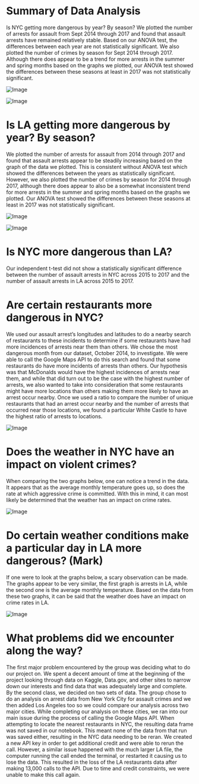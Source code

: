 # Summary of Data Analysis

Is NYC getting more dangerous by year? By season?
We plotted the number of arrests for assault from Sept 2014 through 2017 and found that assault arrests have remained relatively stable. Based on our ANOVA test, the differences between each year are not statistically significant. We also plotted the number of crimes by season for Sept 2014 through 2017. Although there does appear to be a trend for more arrests in the summer and spring months based on the graphs we plotted, our ANOVA test showed the differences between these seasons at least in 2017 was not statistically significant.

![Image](https://github.com/markmessick/project-1/blob/master/Images/Comparison%20of%20Assault%20Arrests%202014%20-%202017%20(NYC).png)

![Image](https://github.com/markmessick/project-1/blob/master/Images/Comparison%20of%20Assault%20Arrests%20by%20Season%20from%202014%20-%202017%20(NYC).png)

# Is LA getting more dangerous by year? By season?
We plotted the number of arrests for assault from 2014 through 2017 and found that assault arrests appear to be steadily increasing based on the graph of the data we plotted. This is consistent without ANOVA test which showed the differences between the years as statistically significant. However, we also plotted the number of crimes by season for 2014 through 2017, although there does appear to also be a somewhat inconsistent trend for more arrests in the summer and spring months based on the graphs we plotted. Our ANOVA test showed the differences between these seasons at least in 2017 was not statistically significant.

![Image](https://github.com/markmessick/project-1/blob/master/Images/Comparison%20of%20Assault%20Arrests%20in%20LA%202014%20-%202017.png)
 
![Image](https://github.com/markmessick/project-1/blob/master/Images/Comparison%20of%20Assault%20Arrests%20by%20Season%20from%202014%20-%202017%20(LA).png)

# Is NYC more dangerous than LA?
Our independent t-test did not show a statistically significant difference between the number of assault arrests in NYC across 2015 to 2017 and the number of assault arrests in LA across 2015 to 2017.

# Are certain restaurants more dangerous in NYC?
We used our assault arrest’s longitudes and latitudes to do a nearby search of restaurants to these incidents to determine if some restaurants have had more incidences of arrests near them than others. We chose the most dangerous month from our dataset, October 2014, to investigate. We were able to call the Google Maps API to do this search and found that some restaurants do have more incidents of arrests than others. Our hypothesis was that McDonalds would have the highest incidences of arrests near them, and while that did turn out to be the case with the highest number of arrests, we also wanted to take into consideration that some restaurants might have more locations than others making them more likely to have an arrest occur nearby. Once we used a ratio to compare the number of unique restaurants that had an arrest occur nearby and the number of arrests that occurred near those locations, we found a particular White Castle to have the highest ratio of arrests to locations.

![Image](https://github.com/markmessick/project-1/blob/master/Images/Most_Dangerous_Bar_Chart.png?raw=true)

# Does the weather in NYC have an impact on violent crimes?
When comparing the two graphs below, one can notice a trend in the data. It appears that as the average monthly temperature goes up, so does the rate at which aggressive crime is committed. With this in mind, it can most likely be determined that the weather has an impact on crime rates.

![Image](https://github.com/markmessick/project-1/blob/master/Images/WeatherVsCrimeNYC.png?raw=true)

# Do certain weather conditions make a particular day in LA more dangerous? (Mark)
If one were to look at the graphs below, a scary observation can be made. The graphs appear to be very similar, the first graph is arrests in LA, while the second one is the average monthly temperature. Based on the data from these two graphs, it can be said that the weather does have an impact on crime rates in LA.

![Image](https://github.com/markmessick/project-1/blob/master/Images/WeatherVsCrimeLA.png?raw=true)

# What problems did we encounter along the way?
The first major problem encountered by the group was deciding what to do our project on. We spent a decent amount of time at the beginning of the project looking through data on Kaggle, Data.gov, and other sites to narrow down our interests and find data that was adequately large and complete. By the second class, we decided on two sets of data. The group chose to do an analysis on arrest data from New York City for assault crimes and we then added Los Angeles too so we could compare our analysis across two major cities. While completing our analysis on these cities, we ran into our main issue during the process of calling the Google Maps API. When attempting to locate the nearest restaurants in NYC, the resulting data frame was not saved in our notebook. This meant none of the data from that run was saved either, resulting in the NYC data needing to be reran. We created a new API key in order to get additional credit and were able to rerun the call. However, a similar issue happened with the much larger LA file, the computer running the call ended the terminal, or restarted it causing us to lose the data. This resulted in the loss of the LA restaurants data after making 13,000 calls to the API. Due to time and credit constraints, we were unable to make this call again. 
